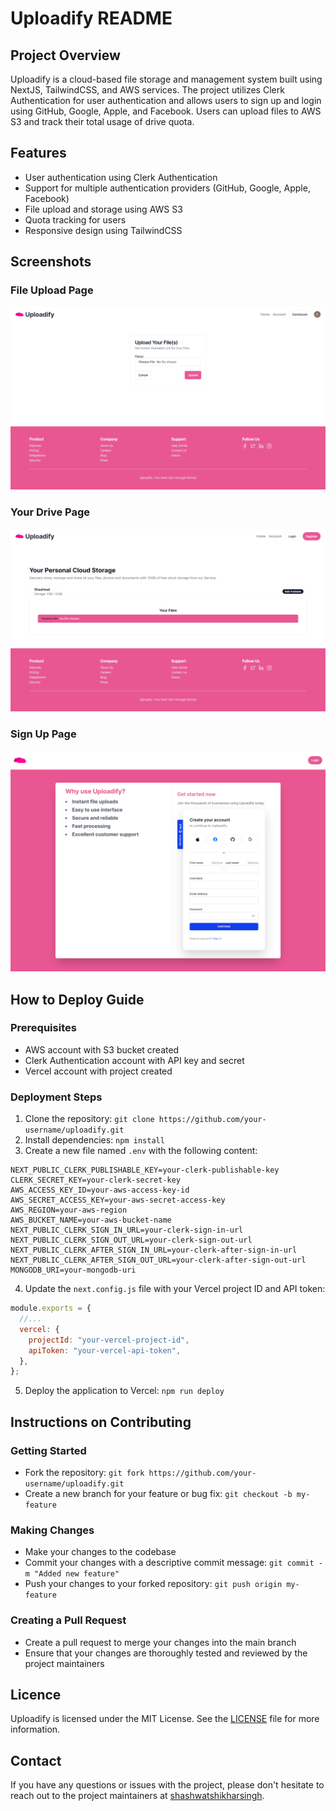 # **Uploadify README**

## **Project Overview**

Uploadify is a cloud-based file storage and management system built using NextJS, TailwindCSS, and AWS services. The project utilizes Clerk Authentication for user authentication and allows users to sign up and login using GitHub, Google, Apple, and Facebook. Users can upload files to AWS S3 and track their total usage of drive quota.

## **Features**

- User authentication using Clerk Authentication
- Support for multiple authentication providers (GitHub, Google, Apple, Facebook)
- File upload and storage using AWS S3
- Quota tracking for users
- Responsive design using TailwindCSS

## **Screenshots**

### File Upload Page

![File Upload Page](screenshots/upload-page.png)

### Your Drive Page

![Your Drive](screenshots/your-drive.png)

### Sign Up Page

![Sign Up Page](screenshots/sign-up.png)

## **How to Deploy Guide**

### Prerequisites

- AWS account with S3 bucket created
- Clerk Authentication account with API key and secret
- Vercel account with project created

### Deployment Steps

1. Clone the repository: `git clone https://github.com/your-username/uploadify.git`
2. Install dependencies: `npm install`
3. Create a new file named `.env` with the following content:

```env
NEXT_PUBLIC_CLERK_PUBLISHABLE_KEY=your-clerk-publishable-key
CLERK_SECRET_KEY=your-clerk-secret-key
AWS_ACCESS_KEY_ID=your-aws-access-key-id
AWS_SECRET_ACCESS_KEY=your-aws-secret-access-key
AWS_REGION=your-aws-region
AWS_BUCKET_NAME=your-aws-bucket-name
NEXT_PUBLIC_CLERK_SIGN_IN_URL=your-clerk-sign-in-url
NEXT_PUBLIC_CLERK_SIGN_OUT_URL=your-clerk-sign-out-url
NEXT_PUBLIC_CLERK_AFTER_SIGN_IN_URL=your-clerk-after-sign-in-url
NEXT_PUBLIC_CLERK_AFTER_SIGN_OUT_URL=your-clerk-after-sign-out-url
MONGODB_URI=your-mongodb-uri
```

4. Update the `next.config.js` file with your Vercel project ID and API token:

```js
module.exports = {
  //...
  vercel: {
    projectId: "your-vercel-project-id",
    apiToken: "your-vercel-api-token",
  },
};
```

5. Deploy the application to Vercel: `npm run deploy`

## **Instructions on Contributing**

### Getting Started

- Fork the repository: `git fork https://github.com/your-username/uploadify.git`
- Create a new branch for your feature or bug fix: `git checkout -b my-feature`

### Making Changes

- Make your changes to the codebase
- Commit your changes with a descriptive commit message: `git commit -m "Added new feature"`
- Push your changes to your forked repository: `git push origin my-feature`

### Creating a Pull Request

- Create a pull request to merge your changes into the main branch
- Ensure that your changes are thoroughly tested and reviewed by the project maintainers

## **Licence**

Uploadify is licensed under the MIT License. See the [LICENSE](LICENSE) file for more information.

## **Contact**

If you have any questions or issues with the project, please don't hesitate to reach out to the project maintainers at [shashwatshikharsingh](github.com/shashwatshikharsingh).

